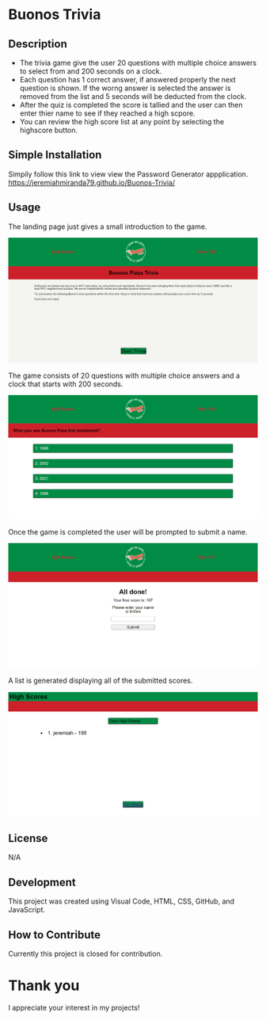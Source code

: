 # Buonos Trivia

## Description
- The trivia game give the user 20 questions with multiple choice answers to select from and 200 seconds on a clock.
- Each question has 1 correct answer, if answered properly the next question is shown. If the worng answer is selected the answer is removed from the list and 5        seconds will be deducted from the clock.
- After the quiz is completed the score is tallied and the user can then enter thier name to see if they reached a high scpore.
- You can review the high score list at any point by selecting the highscore button.

## Simple Installation

Simpily follow this  link to view view the Password Generator appplication. https://jeremiahmiranda79.github.io/Buonos-Trivia/

## Usage

The landing page just gives a small introduction to the game.

![screenshot](./Assets/images/start-screen.png)

The game consists of 20 questions with multiple choice answers and a clock that starts with 200 seconds. 

![screenshot](./Assets/images/questions.png)

Once the game is completed the user will be prompted to submit a name.

![screenshot](./Assets/images/submit-score.png)

A list is generated displaying all of the submitted scores.

![screenshot](./Assets/images/highscore-list.png)

## License

N/A

## Development

This project was created using Visual Code, HTML, CSS, GitHub, and JavaScript.

## How to Contribute

Currently this project is closed for contribution.

# Thank you
I appreciate your interest in my projects!